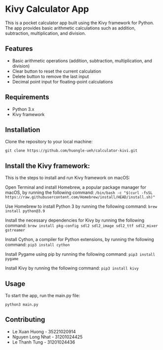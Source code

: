 # Kivy Calculator App

This is a pocket calculator app built using the Kivy framework for Python. The app provides basic arithmetic calculations such as addition, subtraction, multiplication, and division.

## Features
* Basic arithmetic operations (addition, subtraction, multiplication, and division)
* Clear button to reset the current calculation
* Delete button to remove the last input
* Decimal point input for floating-point calculations

## Requirements
* Python 3.x
* Kivy framework

## Installation
Clone the repository to your local machine:

`git clone https://github.com/huongle-ueh/calculator-kivi.git`

## Install the Kivy framework:
This is the steps to install and run Kivy framework on macOS:

Open Terminal and install Homebrew, a popular package manager for macOS, by running the following command: 
`/bin/bash -c "$(curl -fsSL https://raw.githubusercontent.com/Homebrew/install/HEAD/install.sh)"`

Use Homebrew to install Python 3 by running the following command: 
`brew install python@3.9`

Install the necessary dependencies for Kivy by running the following command: 
`brew install pkg-config sdl2 sdl2_image sdl2_ttf sdl2_mixer gstreamer`

Install Cython, a compiler for Python extensions, by running the following command: 
`pip3 install cython`

Install Pygame using pip by running the following command: 
`pip3 install pygame`

Install Kivy by running the following command: 
`pip3 install kivy`

## Usage
To start the app, run the main.py file:

`python3 main.py`

## Contributing
* Le Xuan Huong - 35221020914
* Nguyen Long Nhat - 31201024425
* Le Thanh Tung - 31201024436
